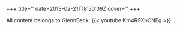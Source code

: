 +++
title=''
date=2013-02-21T18:50:09Z
cover=''
+++

All content belongs to GlennBeck.
{{< youtube Km4R9XbCNEg >}}
